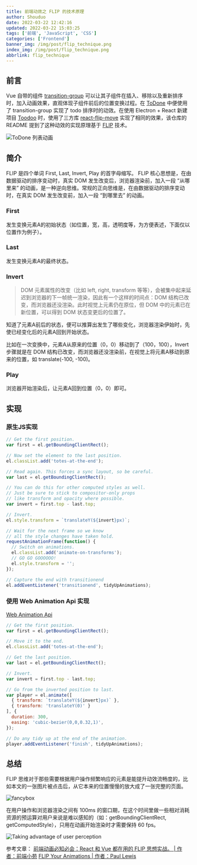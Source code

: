 ```yaml
---
title: 前端动效之 FLIP 的技术原理
author: Shouduo
date: 2022-03-22 12:42:16
updated: 2022-03-22 15:03:25
tags: ['前端', 'JavaScript', 'CSS']
categories: ['Frontend']
banner_img: /img/post/flip_technique.png
index_img: /img/post/flip_technique.png
abbrlink: flip_technique
---
```


## 前言

Vue 自带的组件 [transition-group](https://vuejs.org/guide/built-ins/transition-group.html) 可以让其子组件在插入、移除以及重新排序时，加入动画效果，直观体现子组件前后的位置变换过程。在 [ToDone](https://github.com/Shouduo/ToDone) 中便使用了 transition-group 实现了 todo 排序时的动效。在使用 Electron + React 新建项目 [Toodoo](https://github.com/Shouduo/Toodoo) 时，使用了三方库 [react-flip-move](https://github.com/joshwcomeau/react-flip-move) 实现了相同的效果，该仓库的 README 提到了这种动效的实现原理基于 [FLIP](https://aerotwist.com/blog/flip-your-animations/#the-general-approach) 技术。

![ToDone 列表动画](/img/post/todone_example.gif)

## 简介

FLIP 是四个单词 First, Last, Invert, Play 的首字母缩写。
FLIP 核心思想是，在由数据驱动的排序变动时，真实 DOM 发生改变后，浏览器渲染前，加入一段 “从哪里来” 的动画，是一种逆向思维。常规的正向思维是，在由数据驱动的排序变动时，在真实 DOM 发生改变前，加入一段 “到哪里去” 的动画。

### First

发生变换元素A的初始状态（如位置，宽，高，透明度等，为方便表述，下面仅以位置作为例子）。

### Last

发生变换元素A的最终状态。

### Invert

> DOM 元素属性的改变（比如 left, right, transform 等等），会被集中起来延迟到浏览器的下一帧统一渲染，因此有一个这样的时间点：DOM 结构已改变，而浏览器还没渲染。此时视觉上元素仍在原位，但 DOM 中的元素已在新位置，可以得到 DOM 状态变更后的位置了。

知道了元素A前后的状态，便可以推算出发生了哪些变化，浏览器渲染伊始时，先使已经变化后的元素A回到开始状态。

比如在一次变换中，元素A从原来的位置（0，0）移动到了（100，100），Invert 步骤就是在 DOM 结构已改变，而浏览器还没渲染前，在视觉上将元素A移动到原来的位置，如 translate(-100, -100)。

### Play

浏览器开始渲染后，让元素A回到位置（0，0）即可。

## 实现

### 原生JS实现

``` javascript
// Get the first position.
var first = el.getBoundingClientRect();

// Now set the element to the last position.
el.classList.add('totes-at-the-end');

// Read again. This forces a sync layout, so be careful.
var last = el.getBoundingClientRect();

// You can do this for other computed styles as well.
// Just be sure to stick to compositor-only props 
// like transform and opacity where possible.
var invert = first.top - last.top;

// Invert.
el.style.transform = `translateY(${invert}px)`;

// Wait for the next frame so we know 
// all the style changes have taken hold.
requestAnimationFrame(function() {
  // Switch on animations.
  el.classList.add('animate-on-transforms');
  // GO GO GOOOOOO!
  el.style.transform = '';
});

// Capture the end with transitionend
el.addEventListener('transitionend', tidyUpAnimations);
```

### 使用 Web Animation Api 实现

[Web Animation Api](https://developer.mozilla.org/en-US/docs/Web/API/Web_Animations_API)

``` javascript
// Get the first position.
var first = el.getBoundingClientRect();

// Move it to the end.
el.classList.add('totes-at-the-end');

// Get the last position.
var last = el.getBoundingClientRect();

// Invert.
var invert = first.top - last.top;

// Go from the inverted position to last.
var player = el.animate([
  { transform: `translateY(${invert}px)` },
  { transform: 'translateY(0)' }
], {
  duration: 300,
  easing: 'cubic-bezier(0,0,0.32,1)',
});

// Do any tidy up at the end of the animation.
player.addEventListener('finish', tidyUpAnimations);
```

## 总结

FLIP 思维对于那些需要根据用户操作频繁响应的元素是能提升动效流畅度的，比如本文的一张图片被点击后，从它本来的位置慢慢的放大成了一张完整的页面。

![fancybox](/img/post/fancybox_example.gif)

在用户操作和浏览器渲染之间有 100ms 的窗口期，在这个时间里做一些相对消耗资源的预运算对用户来说是难以感知的（如：getBoundingClientRect, getComputedStyle），只用在动画开始渲染时才需要保持 60 fps。

![Taking advantage of user perception](/img/post/render_gap.png)

参考文章：
[前端动画必知必会：React 和 Vue 都在用的 FLIP 思想实战。 | 作者：前端小苑](https://mp.weixin.qq.com/s/fW-QOoDY3W8eWnO8Ndn1NA)
[FLIP Your Animations | 作者：Paul Lewis](https://aerotwist.com/blog/flip-your-animations/#the-general-approach)
